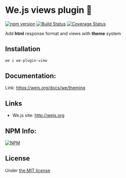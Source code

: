 # We.js views plugin :page_facing_up:

[![npm version](https://badge.fury.io/js/we-plugin-view.svg)](https://badge.fury.io/js/we-plugin-view) [![Build Status](https://travis-ci.org/wejs/we-plugin-view.svg?branch=master)](https://travis-ci.org/wejs/we-plugin-view) [![Coverage Status](https://coveralls.io/repos/github/wejs/we-plugin-view/badge.svg?branch=master)](https://coveralls.io/github/wejs/we-plugin-view?branch=master)

Add **html** response format and views with **theme** system

## Installation

```sh
we i we-plugin-view
```

## Documentation:

Link: https://wejs.org/docs/we/theming

## Links

- We.js site: http://wejs.org

## NPM Info:

[![NPM](https://nodei.co/npm/we-plugin-view.png?downloads=true&downloadRank=true&stars=true)](https://nodei.co/npm/we-plugin-view/)

## License

Under [the MIT license](https://github.com/wejs/we-core/blob/master/LICENSE.md)
